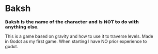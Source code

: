 # Baksh
𝗕𝗮𝗸𝘀𝗵 𝗶𝘀 𝘁𝗵𝗲 𝗻𝗮𝗺𝗲 𝗼𝗳 𝘁𝗵𝗲 𝗰𝗵𝗮𝗿𝗮𝗰𝘁𝗲𝗿 𝗮𝗻𝗱 𝗶𝘀 𝗡𝗢𝗧 𝘁𝗼 𝗱𝗼 𝘄𝗶𝘁𝗵 𝗮𝗻𝘆𝘁𝗵𝗶𝗻𝗴 𝗲𝗹𝘀𝗲.

This is a game based on gravity and how to use it to traverse levels. Made in Godot as my first game. When starting I have NO prior experience to godot.
